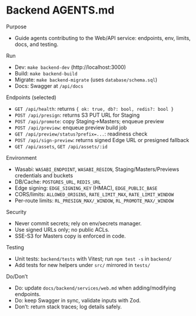 # Backend AGENTS.md

Purpose
- Guide agents contributing to the Web/API service: endpoints, env, limits, docs, and testing.

Run
- Dev: `make backend-dev` (http://localhost:3000)
- Build: `make backend-build`
- Migrate: `make backend-migrate` (uses `database/schema.sql`)
- Docs: Swagger at `/api/docs`

Endpoints (selected)
- `GET /api/health`: returns `{ ok: true, db?: bool, redis?: bool }`
- `POST /api/presign`: returns S3 PUT URL for Staging
- `POST /api/promote`: copy Staging→Masters; enqueue preview
- `POST /api/preview`: enqueue preview build job
- `GET /api/preview/status?prefix=...`: readiness check
- `POST /api/sign-preview`: returns signed Edge URL or presigned fallback
- `GET /api/assets`, `GET /api/assets/:id`

Environment
- Wasabi: `WASABI_ENDPOINT`, `WASABI_REGION`, Staging/Masters/Previews credentials and buckets
- DB/Cache: `POSTGRES_URL`, `REDIS_URL`
- Edge signing: `EDGE_SIGNING_KEY` (HMAC), `EDGE_PUBLIC_BASE`
- CORS/limits: `ALLOWED_ORIGINS`, `RATE_LIMIT_MAX`, `RATE_LIMIT_WINDOW`
- Per-route limits: `RL_PRESIGN_MAX/_WINDOW`, `RL_PROMOTE_MAX/_WINDOW`

Security
- Never commit secrets; rely on env/secrets manager.
- Use signed URLs only; no public ACLs.
- SSE-S3 for Masters copy is enforced in code.

Testing
- Unit tests: `backend/tests` with Vitest; run `npm test -s` in `backend/`
- Add tests for new helpers under `src/` mirrored in `tests/`

Do/Don’t
- Do: update `docs/backend/services/web.md` when adding/modifying endpoints.
- Do: keep Swagger in sync, validate inputs with Zod.
- Don’t: return stack traces; log details safely.

